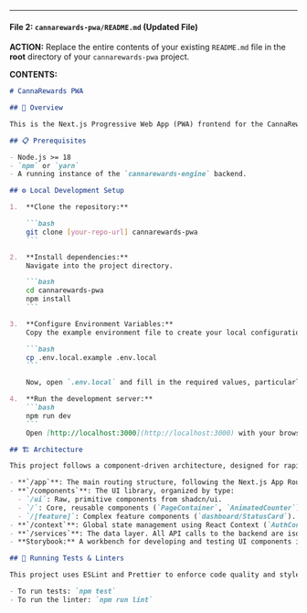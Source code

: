 ---

#### **File 2: `cannarewards-pwa/README.md` (Updated File)**

**ACTION:** Replace the entire contents of your existing `README.md` file in the **root** directory of your `cannarewards-pwa` project.

**CONTENTS:**

````markdown
# CannaRewards PWA

## 🚀 Overview

This is the Next.js Progressive Web App (PWA) frontend for the CannaRewards D2C Intelligence Platform. It is a fully decoupled, client-side application that communicates with the CannaRewards Engine backend via a REST API.

## 📋 Prerequisites

- Node.js >= 18
- `npm` or `yarn`
- A running instance of the `cannarewards-engine` backend.

## ⚙️ Local Development Setup

1.  **Clone the repository:**

    ```bash
    git clone [your-repo-url] cannarewards-pwa
    ```

2.  **Install dependencies:**
    Navigate into the project directory.

    ```bash
    cd cannarewards-pwa
    npm install
    ```

3.  **Configure Environment Variables:**
    Copy the example environment file to create your local configuration.

    ```bash
    cp .env.local.example .env.local
    ```

    Now, open `.env.local` and fill in the required values, particularly `NEXT_PUBLIC_API_URL`, which should point to your local WordPress backend (e.g., `http://cannarewards-api.local`).

4.  **Run the development server:**
    ```bash
    npm run dev
    ```
    Open [http://localhost:3000](http://localhost:3000) with your browser to see the result.

## 🏗️ Architecture

This project follows a component-driven architecture, designed for rapid iteration and a high-quality user experience.

- **`/app`**: The main routing structure, following the Next.js App Router convention.
- **`/components`**: The UI library, organized by type:
  - `/ui`: Raw, primitive components from shadcn/ui.
  - `/`: Core, reusable components (`PageContainer`, `AnimatedCounter`).
  - `/[feature]`: Complex feature components (`dashboard/StatusCard`).
- **`/context`**: Global state management using React Context (`AuthContext`, `ConfigContext`).
- **`/services`**: The data layer. All API calls to the backend are isolated in these files.
- **Storybook:** A workbench for developing and testing UI components in isolation. Run with `npm run storybook`.

## 🧪 Running Tests & Linters

This project uses ESLint and Prettier to enforce code quality and style. This is run automatically on every commit via a Husky pre-commit hook.

- To run tests: `npm test`
- To run the linter: `npm run lint`
````
